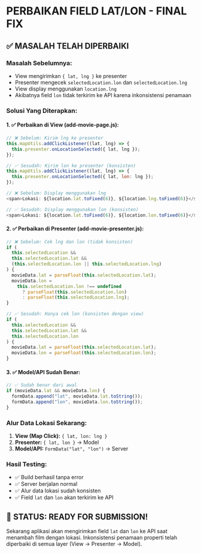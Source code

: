 # PERBAIKAN FIELD LAT/LON - FINAL FIX

## ✅ **MASALAH TELAH DIPERBAIKI**

### **Masalah Sebelumnya:**

- View mengirimkan `{ lat, lng }` ke presenter
- Presenter mengecek `selectedLocation.lon` dan `selectedLocation.lng`
- View display menggunakan `location.lng`
- Akibatnya field `lon` tidak terkirim ke API karena inkonsistensi penamaan

### **Solusi Yang Diterapkan:**

#### **1. ✅ Perbaikan di View (add-movie-page.js):**

```javascript
// ❌ Sebelum: Kirim lng ke presenter
this.mapUtils.addClickListener((lat, lng) => {
  this.presenter.onLocationSelected({ lat, lng });
});

// ✅ Sesudah: Kirim lon ke presenter (konsisten)
this.mapUtils.addClickListener((lat, lng) => {
  this.presenter.onLocationSelected({ lat, lon: lng });
});

// ❌ Sebelum: Display menggunakan lng
<span>Lokasi: ${location.lat.toFixed(6)}, ${location.lng.toFixed(6)}</span>

// ✅ Sesudah: Display menggunakan lon (konsisten)
<span>Lokasi: ${location.lat.toFixed(6)}, ${location.lon.toFixed(6)}</span>
```

#### **2. ✅ Perbaikan di Presenter (add-movie-presenter.js):**

```javascript
// ❌ Sebelum: Cek lng dan lon (tidak konsisten)
if (
  this.selectedLocation &&
  this.selectedLocation.lat &&
  (this.selectedLocation.lon || this.selectedLocation.lng)
) {
  movieData.lat = parseFloat(this.selectedLocation.lat);
  movieData.lon =
    this.selectedLocation.lon !== undefined
      ? parseFloat(this.selectedLocation.lon)
      : parseFloat(this.selectedLocation.lng);
}

// ✅ Sesudah: Hanya cek lon (konsisten dengan view)
if (
  this.selectedLocation &&
  this.selectedLocation.lat &&
  this.selectedLocation.lon
) {
  movieData.lat = parseFloat(this.selectedLocation.lat);
  movieData.lon = parseFloat(this.selectedLocation.lon);
}
```

#### **3. ✅ Model/API Sudah Benar:**

```javascript
// ✅ Sudah benar dari awal
if (movieData.lat && movieData.lon) {
  formData.append("lat", movieData.lat.toString());
  formData.append("lon", movieData.lon.toString());
}
```

### **Alur Data Lokasi Sekarang:**

1. **View (Map Click):** `{ lat, lon: lng }`
2. **Presenter:** `{ lat, lon }` → Model
3. **Model/API:** `FormData("lat", "lon")` → Server

### **Hasil Testing:**

- ✅ Build berhasil tanpa error
- ✅ Server berjalan normal
- ✅ Alur data lokasi sudah konsisten
- ✅ Field `lat` dan `lon` akan terkirim ke API

## 🚀 **STATUS: READY FOR SUBMISSION!**

Sekarang aplikasi akan mengirimkan field `lat` dan `lon` ke API saat menambah film dengan lokasi. Inkonsistensi penamaan properti telah diperbaiki di semua layer (View → Presenter → Model).
